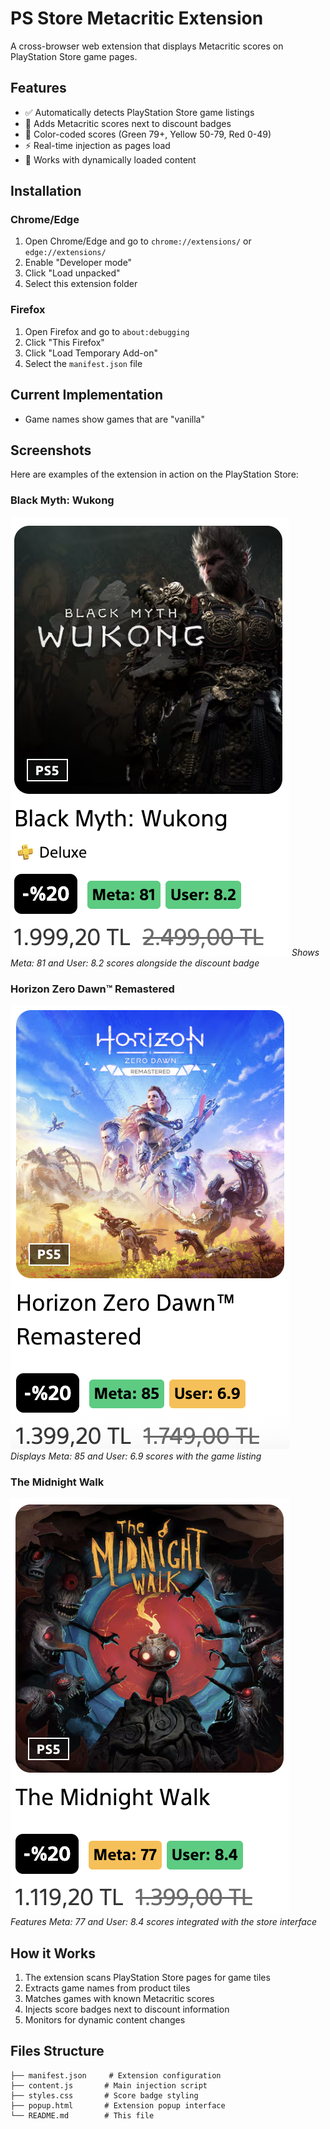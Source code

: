 # PS Store Metacritic Extension

A cross-browser web extension that displays Metacritic scores on PlayStation Store game pages.

## Features

- ✅ Automatically detects PlayStation Store game listings
- 🎯 Adds Metacritic scores next to discount badges
- 🎨 Color-coded scores (Green 79+, Yellow 50-79, Red 0-49)
- ⚡ Real-time injection as pages load
- 🔄 Works with dynamically loaded content

## Installation

### Chrome/Edge
1. Open Chrome/Edge and go to `chrome://extensions/` or `edge://extensions/`
2. Enable "Developer mode"  
3. Click "Load unpacked"
4. Select this extension folder

### Firefox
1. Open Firefox and go to `about:debugging`
2. Click "This Firefox"
3. Click "Load Temporary Add-on"
4. Select the `manifest.json` file

## Current Implementation

- Game names show games that are "vanilla"

## Screenshots

Here are examples of the extension in action on the PlayStation Store:

### Black Myth: Wukong
![Black Myth: Wukong with Metacritic Score](ss/black-myth-wukong.png)
*Shows Meta: 81 and User: 8.2 scores alongside the discount badge*

### Horizon Zero Dawn™ Remastered
![Horizon Zero Dawn Remastered with Metacritic Score](ss/horizon-zero-down.png)
*Displays Meta: 85 and User: 6.9 scores with the game listing*

### The Midnight Walk
![The Midnight Walk with Metacritic Score](ss/the-midnight-walk.png)
*Features Meta: 77 and User: 8.4 scores integrated with the store interface*

## How it Works

1. The extension scans PlayStation Store pages for game tiles
2. Extracts game names from product tiles
3. Matches games with known Metacritic scores
4. Injects score badges next to discount information
5. Monitors for dynamic content changes

## Files Structure

```
├── manifest.json     # Extension configuration
├── content.js       # Main injection script
├── styles.css       # Score badge styling
├── popup.html       # Extension popup interface
└── README.md        # This file
```
